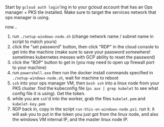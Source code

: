 Start by `gcloud auth login`'ing in to your gcloud account that has an Ops manager + PKS tile installed.
Make sure to target the services network that ops manager is using.

now...

1. run `./setup-windows-node.sh` (change network name / subnet name in script to match yours)
1. click the "set password" button, then click "RDP" in the cloud console to get into the machine
   (make sure to save your password somewhere! sometimes kubernetes messes with GCP ability to
   reset the password)
1. click the "RDP" button to get in (you may need to open up firewall port to your machine)
1. run `powershell.exe` then run the docker install commands specified in `./setup-windows-node.sh`,
   wait for machine to reboot
1. `ssh` into your ops manager VM, then `bosh ssh` into a linux node from your PKS cluster.
   find the kubeconfig file (`ps aux | grep kubelet` to see what config file it is using).
   Get the token.
1. while you are `ssh`'d into the worker, grab the files `kubelet.pem` and `kubelet-key.pem`
1. RDP back in, copy in the script `run-this-on-windows-node.ps1`. run it. it will ask you
   to put in the token you just got from the linux node, and also the windows VM internal
   IP, and the master linux node IP.

